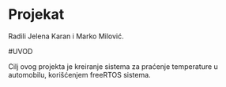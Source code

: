 # Projekat
Radili Jelena Karan i Marko Milović. 

#UVOD

Cilj ovog projekta je kreiranje sistema za praćenje temperature u automobilu, korišćenjem freeRTOS sistema.


